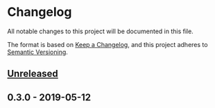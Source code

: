 # Changelog
All notable changes to this project will be documented in this file.

The format is based on [Keep a Changelog](https://keepachangelog.com/en/1.0.0/),
and this project adheres to [Semantic Versioning](https://semver.org/spec/v2.0.0.html).


## [Unreleased]


## 0.3.0 - 2019-05-12

[Unreleased]: https://github.com/alecrabbit/php-package-template/compare/0.3.0...HEAD

